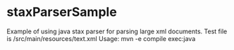 staxParserSample
================

Example of using java stax parser for parsing large xml documents.
Test file is /src/main/resources/text.xml
Usage: mvn -e compile exec:java


